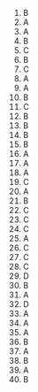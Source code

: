 1. B
2. A
3. A
4. B
5. C
6. B
7. C
8. A
9. A
10. B
11. C
12. B
13. B
14. B
15. B
16. A
17. A
18. A
19. C
20. A
21. B
22. C
23. C
24. C
25. A
26. C
27. C
28. C
29. D
30. B
31. A
32. D
33. A
34. A
35. A
36. B
37. A
38. B
39. A
40. B
